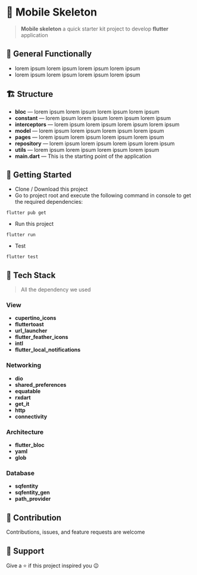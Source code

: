 # 🧵 Mobile Skeleton

> **Mobile skeleton** a quick starter kit project to develop **flutter** application

## 🚜 General Functionally

- lorem ipsum lorem ipsum lorem ipsum lorem ipsum
- lorem ipsum lorem ipsum lorem ipsum lorem ipsum

## 🏗 Structure

- **bloc** — lorem ipsum lorem ipsum lorem ipsum lorem ipsum 
- **constant** — lorem ipsum lorem ipsum lorem ipsum lorem ipsum
- **interceptors** — lorem ipsum lorem ipsum lorem ipsum lorem ipsum
- **model** — lorem ipsum lorem ipsum lorem ipsum lorem ipsum
- **pages** — lorem ipsum lorem ipsum lorem ipsum lorem ipsum
- **repository** — lorem ipsum lorem ipsum lorem ipsum lorem ipsum
- **utils** — lorem ipsum lorem ipsum lorem ipsum lorem ipsum
- **main.dart** — This is the starting point of the application

## 🏁 Getting Started

- Clone / Download this project
- Go to project root and execute the following command in console to get the required dependencies: 

```
flutter pub get

```
- Run this project
```
flutter run

```
- Test

```
flutter test 
```

## 🦾 Tech Stack

> All the dependency we used

### View

- **cupertino_icons**
- **fluttertoast**
- **url_launcher**
- **flutter_feather_icons**
- **intl**
- **flutter_local_notifications**

### Networking

- **dio**
- **shared_preferences**
- **equatable**
- **rxdart**
- **get_it**
- **http**
- **connectivity**

### Architecture

- **flutter_bloc**
- **yaml**
- **glob**

### Database
- **sqfentity**
- **sqfentity_gen**
- **path_provider**


## 🤝 Contribution

Contributions, issues, and feature requests are welcome

## 🎁 Support

Give a ⭐️ if this project inspired you 😉

